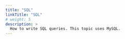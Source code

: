 ```yaml
---
title: "SQL"
linkTitle: "SQL"
# weight: 5
description: >
  How to write SQL queries. This topic uses MySQL.
---
```


